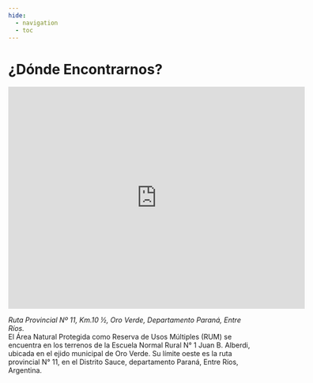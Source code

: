 ```yaml
---
hide:
  - navigation
  - toc
---
```


<h1 class="titulo_ubicacion">¿Dónde Encontrarnos?</h1>

<iframe  class= "ubicacion" src="https://www.google.com/maps/embed?pb=!1m18!1m12!1m3!1d3899.645088569398!2d-60.52525088484155!3d-31.837682046471734!2m3!1f0!2f0!3f0!3m2!1i1024!2i768!4f13.1!3m3!1m2!1s0x95b44b2a471acd47%3A0x962e45229f17a136!2sReserva%20Natural%20%22Juan%20B.%20Alberdi%22!5e1!3m2!1ses!2sar!4v1717698590600!5m2!1ses!2sar" width="600" height="450" style="border:0;" allowfullscreen="" loading="lazy" referrerpolicy="no-referrer-when-downgrade"></iframe>

<p class="texto_ubicacion"><i>Ruta Provincial Nº 11, Km.10 ½, Oro Verde, Departamento Paraná, Entre Ríos.</i><br>
El Área Natural Protegida como Reserva de Usos Múltiples (RUM) se encuentra en los terrenos de la Escuela Normal Rural N° 1 Juan B. Alberdi, ubicada en el ejido municipal de Oro Verde. Su límite oeste es la ruta provincial N° 11, en el Distrito Sauce, departamento Paraná, Entre Ríos, Argentina. 
</p>

